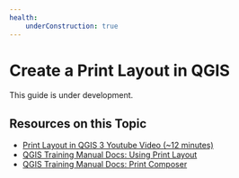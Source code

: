 ```yaml
---
health:
    underConstruction: true
---
```


# Create a Print Layout in QGIS

This guide is under development. 

## Resources on this Topic

- <a target = "_blank" href ='https://www.youtube.com/watch?v=6__nPo96d2o'>Print Layout in QGIS 3 Youtube Video (~12 minutes)</a>
- <a target = "_blank" href ='https://docs.qgis.org/3.4/en/docs/training_manual/map_composer/map_composer.html'>QGIS Training Manual Docs: Using Print Layout</a>
- <a target = "_blank" href ='https://docs.qgis.org/3.10/en/docs/user_manual/print_composer/overview_composer.html'>QGIS Training Manual Docs: Print Composer</a>
